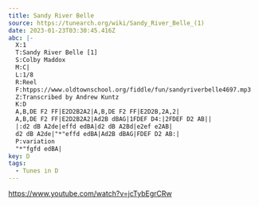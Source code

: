 ```yaml
---
title: Sandy River Belle
source: https://tunearch.org/wiki/Sandy_River_Belle_(1)
date: 2023-01-23T03:30:45.416Z
abc: |-
  X:1
  T:Sandy River Belle [1]
  S:Colby Maddox
  M:C|
  L:1/8
  R:Reel
  F:htpps://www.oldtownschool.org/fiddle/fun/sandyriverbelle4697.mp3
  Z:Transcribed by Andrew Kuntz
  K:D
  A,B,DE F2 FF|E2D2B2A2|A,B,DE F2 FF|E2D2B,2A,2|
  A,B,DE F2 FF|E2D2B2A2|Ad2B dBAG|1FDEF D4:|2FDEF D2 AB||
  |:d2 dB A2de|effd edBA|d2 dB A2Bd|e2ef e2AB|
  d2 dB A2de|"*"effd edBA|Ad2B dBAG|FDEF D2 AB:|
  P:variation
  "*"fgfd edBA|
key: D
tags:
  - Tunes in D
---
```

https://www.youtube.com/watch?v=jcTybEgrCRw